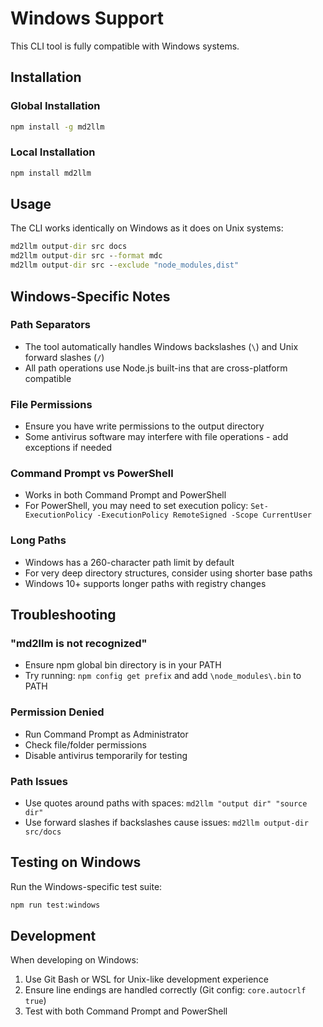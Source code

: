 # Windows Support

This CLI tool is fully compatible with Windows systems.

## Installation

### Global Installation
```cmd
npm install -g md2llm
```

### Local Installation
```cmd
npm install md2llm
```

## Usage

The CLI works identically on Windows as it does on Unix systems:

```cmd
md2llm output-dir src docs
md2llm output-dir src --format mdc
md2llm output-dir src --exclude "node_modules,dist"
```

## Windows-Specific Notes

### Path Separators
- The tool automatically handles Windows backslashes (`\`) and Unix forward slashes (`/`)
- All path operations use Node.js built-ins that are cross-platform compatible

### File Permissions
- Ensure you have write permissions to the output directory
- Some antivirus software may interfere with file operations - add exceptions if needed

### Command Prompt vs PowerShell
- Works in both Command Prompt and PowerShell
- For PowerShell, you may need to set execution policy: `Set-ExecutionPolicy -ExecutionPolicy RemoteSigned -Scope CurrentUser`

### Long Paths
- Windows has a 260-character path limit by default
- For very deep directory structures, consider using shorter base paths
- Windows 10+ supports longer paths with registry changes

## Troubleshooting

### "md2llm is not recognized"
- Ensure npm global bin directory is in your PATH
- Try running: `npm config get prefix` and add `\node_modules\.bin` to PATH

### Permission Denied
- Run Command Prompt as Administrator
- Check file/folder permissions
- Disable antivirus temporarily for testing

### Path Issues
- Use quotes around paths with spaces: `md2llm "output dir" "source dir"`
- Use forward slashes if backslashes cause issues: `md2llm output-dir src/docs`

## Testing on Windows

Run the Windows-specific test suite:
```cmd
npm run test:windows
```

## Development

When developing on Windows:
1. Use Git Bash or WSL for Unix-like development experience
2. Ensure line endings are handled correctly (Git config: `core.autocrlf true`)
3. Test with both Command Prompt and PowerShell
